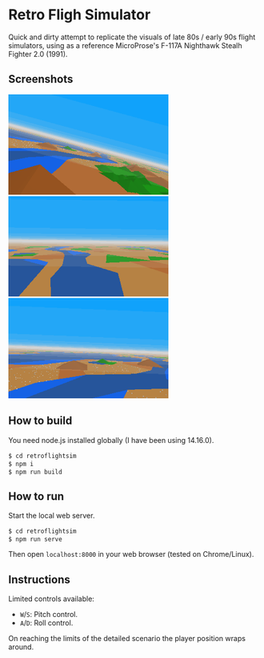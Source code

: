 # Retro Fligh Simulator

Quick and dirty attempt to replicate the visuals of late 80s / early 90s flight simulators, using as a reference MicroProse's F-117A Nighthawk Stealh Fighter 2.0 (1991).

## Screenshots

[<img src="doc/ss01.png" width="320" height="200" />](doc/ss01.png)
[<img src="doc/ss02.png" width="320" height="200" />](doc/ss02.png)
[<img src="doc/ss03.png" width="320" height="200" />](doc/ss03.png)

## How to build

You need node.js installed globally (I have been using 14.16.0).

```
$ cd retroflightsim
$ npm i
$ npm run build
```

## How to run

Start the local web server.

```
$ cd retroflightsim
$ npm run serve
```
Then open `localhost:8000` in your web browser (tested on Chrome/Linux).

## Instructions

Limited controls available:
* `W`/`S`: Pitch control.
* `A`/`D`: Roll control.

On reaching the limits of the detailed scenario the player position wraps around.
